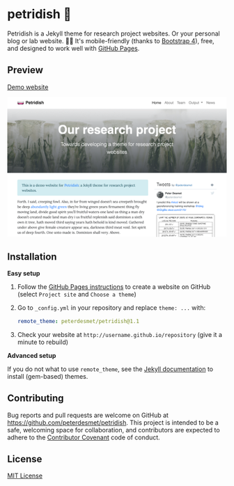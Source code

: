 # petridish 🧫

Petridish is a Jekyll theme for research project websites. Or your personal blog or lab website. 👩‍🔬 It's mobile-friendly (thanks to [Bootstrap 4](https://getbootstrap.com/docs/4.3/)), free, and designed to work well with [GitHub Pages](https://pages.github.com/).

## Preview

[Demo website](https://peterdesmet.github.io/petridish)

[![screenshot](screenshot.png)](https://peterdesmet.github.io/petridish)

## Installation

**Easy setup**

1. Follow the [GitHub Pages instructions](https://pages.github.com/) to create a website on GitHub (select `Project site` and `Choose a theme`)
2. Go to `_config.yml` in your repository and replace `theme: ...` with:

    ```yml
    remote_theme: peterdesmet/petridish@1.1
    ```

3. Check your website at `http://username.github.io/repository` (give it a minute to rebuild)

**Advanced setup**

If you do not what to use `remote_theme`, see the [Jekyll documentation](https://jekyllrb.com/docs/themes/#understanding-gem-based-themes) to install (gem-based) themes.

## Contributing

Bug reports and pull requests are welcome on GitHub at https://github.com/peterdesmet/petridish. This project is intended to be a safe, welcoming space for collaboration, and contributors are expected to adhere to the [Contributor Covenant](http://contributor-covenant.org) code of conduct.

## License

[MIT License](LICENSE)

